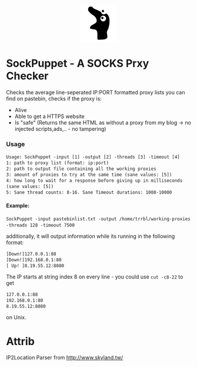 <p align="center">
  <img width="100" height="100" src="Assets/sockpuppet.jpg">
</p>

# SockPuppet - A SOCKS Prxy Checker

Checks the average line-seperated IP:PORT formatted proxy lists you can find on pastebin,
checks if the proxy is:
* Alive
* Able to get a HTTPS website
* Is "safe" (Returns the same HTML as without a proxy from my blog -> no injected scripts,ads,.. - no tampering)

### Usage

```
Usage: SockPuppet -input [1] -output [2] -threads [3] -timeout [4]
1: path to proxy list (format: ip:port)
2: path to output file containing all the working proxies
3: amount of proxies to try at the same time (sane values: [5])
4: how long to wait for a response before giving up in milliseconds (sane values: [5])
5: Sane thread counts: 8-16. Sane Timeout durations: 1000-10000
```

#### Example:
```SockPuppet -input pastebinlist.txt -output /home/trrbl/working-proxies -threads 128 -timeout 7500```

additionally, it will output information while its running in the following format:

```
[Down!]127.0.0.1:88
[Down!]192.168.0.1:80
[ Up! ]8.19.55.12:8080
```

The IP starts at string index 8 on every line - you could use 
`cut -c8-22` to get 
```
127.0.0.1:88
192.168.0.1:80
8.19.55.12:8080
```
on Unix.


# Attrib

IP2Location Parser from  http://www.skyland.tw/
